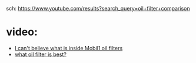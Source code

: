 sch: https://www.youtube.com/results?search_query=oil+filter+comparison

# video:
- [I can't believe what is inside Mobil1 oil filters](https://youtu.be/bPjHj3iGYLk)
- [what oil filter is best?](https://youtu.be/jJKuvzRaA1k)
